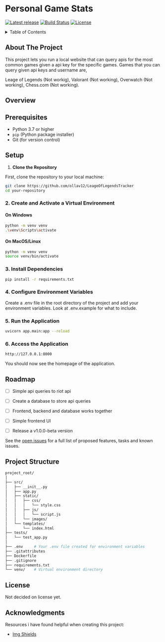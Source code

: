 # Personal Game Stats
<!-- PROJECT SHIELDS -->
[![Latest release][github-release-version]][github-release-url]
[![Build Status][github-build]][github-build-url]
[![License][github-license]][github-license-url]



<!-- PROJECT LOGO -->



<!-- TABLE OF CONTENTS -->
<details>
  <summary>Table of Contents</summary>
  <ol>
    <li>
      <a href="#about-the-project">About The Project</a>
      <ul>
        <li><a href="#built-with">Built With</a></li>
      </ul>
    </li>
    <li>
      <a href="#getting-started">Getting Started</a>
      <ul>
        <li><a href="#prerequisites">Prerequisites</a></li>
        <li><a href="#installation">Installation</a></li>
      </ul>
    </li>
    <li><a href="#usage">Usage</a></li>
    <li><a href="#roadmap">Roadmap</a></li>
    <li><a href="#contributing">Contributing</a></li>
    <li><a href="#license">License</a></li>
    <li><a href="#contact">Contact</a></li>
    <li><a href="#acknowledgments">Acknowledgments</a></li>
  </ol>
</details>



<!-- ABOUT THE PROJECT -->
## About The Project
This project lets you run a local website that can query apis for the most common games given a api key for the specific games. Games that you can query given api keys and username are,

Leage of Legends (Not workig),
Valorant (Not working),
Overwatch (Not working),
Chess.com (Not working).



## Overview

## Prerequisites
- Python 3.7 or higher
- `pip` (Python package installer)
- Git (for version control)



<!-- SETUP -->
## Setup

1. **Clone the Repository**

First, clone the repository to your local machine:

```bash
git clone https://github.com/ollav12/LeageOfLegendsTracker
cd your-repository
```

### 2. Create and Activate a Virtual Environment

#### On Windows
```bash
python -m venv venv
.\venv\Scripts\activate
```
#### On MacOS/Linux
```bash
python -m venv venv
source venv/bin/activate
```
### 3. Install Dependencies
```bash
pip install -r requirements.txt
```

### 4. Configure Environment Variables
Create a .env file in the root directory of the project and add your environment variables.
Look at .env.example for what to include.

### 5. Run the Application
```bash
uvicorn app.main:app --reload
```

### 6. Access the Application
```bash
http://127.0.0.1:8000
```
You should now see the homepage of the application.



<!-- ROADMAP -->
## Roadmap

- [ ] Simple api queries to riot api
- [ ] Create a database to store api queries
- [ ] Frontend, backend and database works together
- [ ] Simple frontend UI
- [ ] Release a v1.0.0-beta version


See the [open issues](https://github.com/ollav12/PersonalGameStats/issues) for a full list of proposed features, tasks and known issues.



<!-- PROJECT STRUCTURE -->
## Project Structure

```bash 
project_root/
│
├── src/
│   ├── __init__.py
│   ├── app.py
│   ├── static/
│   │   ├── css/
│   │   │   └── style.css
│   │   ├── js/
│   │   │   └── script.js
│   │   └── images/
│   └── templates/
│       └── index.html
├── tests/
│   └── test_app.py
│
├── .env     # Your .env file created for environment variables
├── .gitattributes
├── Dockerfile
├── .gitignore
├── requirements.txt
└── venv/    # Virtual environment directory
```



<!-- LICENSE -->
## License
Not decided on license yet.



<!-- ACKNOWLEDGMENTS -->
## Acknowledgments

Resources i have found helpful when creating this project:

* [Img Shields](https://shields.io)



<!-- MARKDOWN LINKS & IMAGES -->
<!-- https://www.markdownguide.org/basic-syntax/#reference-style-links -->
[github-release-version]:https://img.shields.io/github/v/release/ollav12/LeageOfLegendsTracker
[github-release-url]:https://github.com/ollav12/LeageOfLegendsTracker/releases
[github-build]:https://img.shields.io/github/actions/workflow/status/ollav12/LeageOfLegendsTracker/main.yml
[github-build-url]:https://github.com/ollav12/LeageOfLegendsTracker/actions
[github-license]:https://img.shields.io/github/license/ollav12/LeageOfLegendsTracker
[github-license-url]:#license